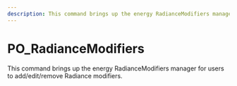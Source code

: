 ```yaml
---
description: This command brings up the energy RadianceModifiers manager for users to add/edit/remove Radiance modifiers.
---
```


# PO_RadianceModifiers

This command brings up the energy RadianceModifiers manager for users to add/edit/remove Radiance modifiers.

